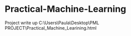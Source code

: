 # Practical-Machine-Learning
Project write up
C:\Users\Paula\Desktop\PML PROJECT\Practical_Machine_Learining.html

